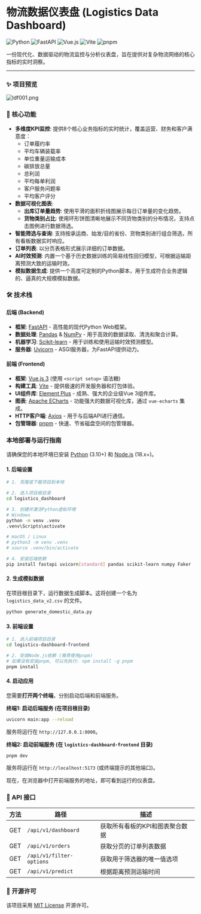 # 物流数据仪表盘 (Logistics Data Dashboard)

![Python](https://img.shields.io/badge/Python-3.11%2B-blue?logo=python&logoColor=white) ![FastAPI](https://img.shields.io/badge/FastAPI-0.117%2B-green?logo=fastapi&logoColor=white) ![Vue.js](https://img.shields.io/badge/Vue.js-6.0.1-brightgreen?logo=vue.js&logoColor=white) ![Vite](https://img.shields.io/badge/Vite-7.1.7-purple?logo=vite&logoColor=white) ![pnpm](https://img.shields.io/badge/pnpm-10.17.0-orange.svg?logo=pnpm)

一份现代化、数据驱动的物流监控与分析仪表盘，旨在提供对复杂物流网络的核心指标的实时洞察。

---

### ✨ 项目预览

![ldf001.png](https://s2.loli.net/2025/09/25/RYdZLSH1m7eGvN2.png)

### 🚀 核心功能

- **多维度KPI监控**: 提供8个核心业务指标的实时统计，覆盖运营、财务和客户满意度：
  - 订单履约率
  - 平均车辆装载率
  - 单位重量运输成本
  - 碳排放总量
  - 总利润
  - 平均每单利润
  - 客户服务问题率
  - 平均客户评分
- **数据可视化图表**: 
  - **出库订单量趋势**: 使用平滑的面积折线图展示每日订单量的变化趋势。
  - **货物类别占比**: 使用环形饼图清晰地展示不同货物类别的分布情况，支持点击图例进行数据筛选。
- **智能筛选与查询**: 支持按承运商、始发/目的省份、货物类别进行组合筛选，所有看板数据实时响应。
- **订单列表**: 以分页表格形式展示详细的订单数据。
- **AI时效预测**: 内置一个基于历史数据训练的简易线性回归模型，可根据运输距离预测大致的运输时效。
- **模拟数据生成**: 提供一个高度可定制的Python脚本，用于生成符合业务逻辑的、逼真的大规模模拟数据。

### 🛠️ 技术栈

#### 后端 (Backend)

- **框架**: [FastAPI](https://fastapi.tiangolo.com/) - 高性能的现代Python Web框架。
- **数据处理**: [Pandas](https://pandas.pydata.org/) & [NumPy](https://numpy.org/) - 用于高效的数据读取、清洗和聚合计算。
- **机器学习**: [Scikit-learn](https://scikit-learn.org/) - 用于训练和使用运输时效预测模型。
- **服务器**: [Uvicorn](https://www.uvicorn.org/) - ASGI服务器，为FastAPI提供动力。

#### 前端 (Frontend)

- **框架**: [Vue.js 3](https://vuejs.org/) (使用 `<script setup>` 语法糖)
- **构建工具**: [Vite](https://vitejs.dev/) - 提供极速的开发服务器和打包体验。
- **UI组件库**: [Element Plus](https://element-plus.org/) - 成熟、强大的企业级Vue 3组件库。
- **图表**: [Apache ECharts](https://echarts.apache.org/) - 功能强大的数据可视化库，通过 `vue-echarts` 集成。
- **HTTP客户端**: [Axios](https://axios-http.com/) - 用于与后端API进行通信。
- **包管理器**: [pnpm](https://pnpm.io/) - 快速、节省磁盘空间的包管理器。

### 本地部署与运行指南

请确保您的本地环境已安装 [Python](https://www.python.org/) (3.10+) 和 [Node.js](https://nodejs.org/) (18.x+)。

#### 1. 后端设置

```bash
# 1. 克隆或下载项目到本地

# 2. 进入项目根目录
cd logistics_dashboard

# 3. 创建并激活Python虚拟环境
# Windows
python -m venv .venv
.venv\Scripts\activate

# macOS / Linux
# python3 -m venv .venv
# source .venv/bin/activate

# 4. 安装后端依赖
pip install fastapi uvicorn[standard] pandas scikit-learn numpy Faker
```

#### 2. 生成模拟数据

在项目根目录下，运行数据生成脚本。这将创建一个名为 `logistics_data_v2.csv` 的文件。

```bash
python generate_domestic_data.py
```

#### 3. 前端设置

```bash
# 1. 进入前端项目目录
cd logistics-dashboard-frontend

# 2. 安装Node.js依赖 (推荐使用pnpm)
# 如果没有安装pnpm, 可以先执行: npm install -g pnpm
pnpm install
```

#### 4. 启动应用

您需要**打开两个终端**，分别启动后端和前端服务。

**终端1: 启动后端服务 (在项目根目录)**
```bash
uvicorn main:app --reload
```
服务将运行在 `http://127.0.0.1:8000`。

**终端2: 启动前端服务 (在 `logistics-dashboard-frontend` 目录)**
```bash
pnpm dev
```
服务将运行在 `http://localhost:5173` (或终端提示的其他端口)。

现在，在浏览器中打开前端服务的地址，即可看到运行的仪表盘。

### 📄 API 接口

| 方法 | 路径                       | 描述                                   |
|------|----------------------------|----------------------------------------|
| GET  | `/api/v1/dashboard`        | 获取所有看板的KPI和图表聚合数据        |
| GET  | `/api/v1/orders`           | 获取分页的订单列表数据                 |
| GET  | `/api/v1/filter-options`   | 获取用于筛选器的唯一值选项             |
| GET  | `/api/v1/predict`          | 根据距离预测运输时间                   |

### 📜 开源许可

该项目采用 [MIT License](LICENSE) 开源许可。

